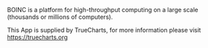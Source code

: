 BOINC is a platform for high-throughput computing on a large scale (thousands or millions of computers).

This App is supplied by TrueCharts, for more information please visit https://truecharts.org
